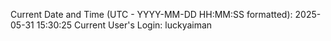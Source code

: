Current Date and Time (UTC - YYYY-MM-DD HH:MM:SS formatted): 2025-05-31 15:30:25
Current User's Login: luckyaiman
